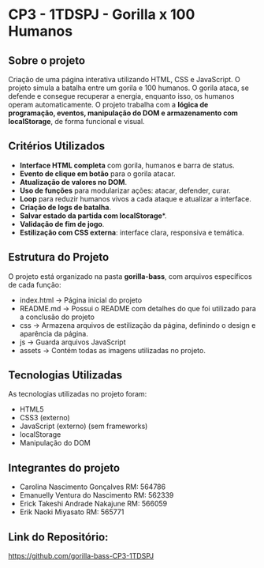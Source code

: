#  CP3 - 1TDSPJ - Gorilla x 100 Humanos
 
## Sobre o projeto
Criação de uma página interativa utilizando HTML, CSS e JavaScript. O projeto simula a batalha entre um gorila e 100 humanos. O gorila ataca, se defende e consegue recuperar a energia, enquanto isso, os humanos operam automaticamente. O projeto trabalha com a **lógica de programação, eventos, manipulação do DOM e armazenamento com localStorage**, de forma funcional e visual.
 
 
## Critérios Utilizados
- **Interface HTML completa** com gorila, humanos e barra de status.
- **Evento de clique em botão** para o gorila atacar.
- **Atualização de valores no DOM**.
- **Uso de funções** para modularizar ações: atacar, defender, curar.
- **Loop** para reduzir humanos vivos a cada ataque e atualizar a interface.
- **Criação de logs de batalha**.
- **Salvar estado da partida com localStorage***.
- **Validação de fim de jogo**.
- **Estilização com CSS externa**: interface clara, responsiva e temática.
 
 
## Estrutura do Projeto
O projeto está organizado na pasta **gorilla-bass**, com arquivos específicos de cada função:
- index.html -> Página inicial do projeto
- README.md -> Possui o README com detalhes do que foi utilizado para a conclusão do projeto
- css -> Armazena arquivos de estilização da página, definindo o design e aparência da página.
- js -> Guarda arquivos JavaScript
- assets -> Contém todas as imagens utilizadas no projeto.
 
 
## Tecnologias Utilizadas
As tecnologias utilizadas no projeto foram: 
- HTML5
- CSS3 (externo)
- JavaScript (externo) (sem frameworks)
- localStorage
- Manipulação do DOM
 
 
## Integrantes do projeto
- Carolina Nascimento Gonçalves RM: 564786
- Emanuelly Ventura do Nascimento RM: 562339
- Erick Takeshi Andrade Nakajune RM: 566059
- Erik Naoki Miyasato RM: 565771
 
 
## Link do Repositório:
https://github.com/gorilla-bass-CP3-1TDSPJ